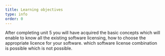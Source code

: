 ```yaml
---
title: Learning objectives
type: info
order: 0
---
```


After completing unit 5 you will have acquired the basic concepts which will enable to know all the existing software licensing, how to choose the appropriate licence for your software. which software license combination is possible which is not possible. 

